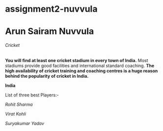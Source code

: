 # assignment2-nuvvula
# Arun Sairam Nuvvula
###### Cricket
**You will find at least one cricket stadium in every town of India.** Most stadiums provide good facilities and international standard coaching. __The high availability of cricket training and coaching centres is a huge reason behind the popularity of cricket in India.__

**India**

List of three best Players:-

*Rohit Sharma*

*Virat Kohli*

*Suryakumar Yadav*
